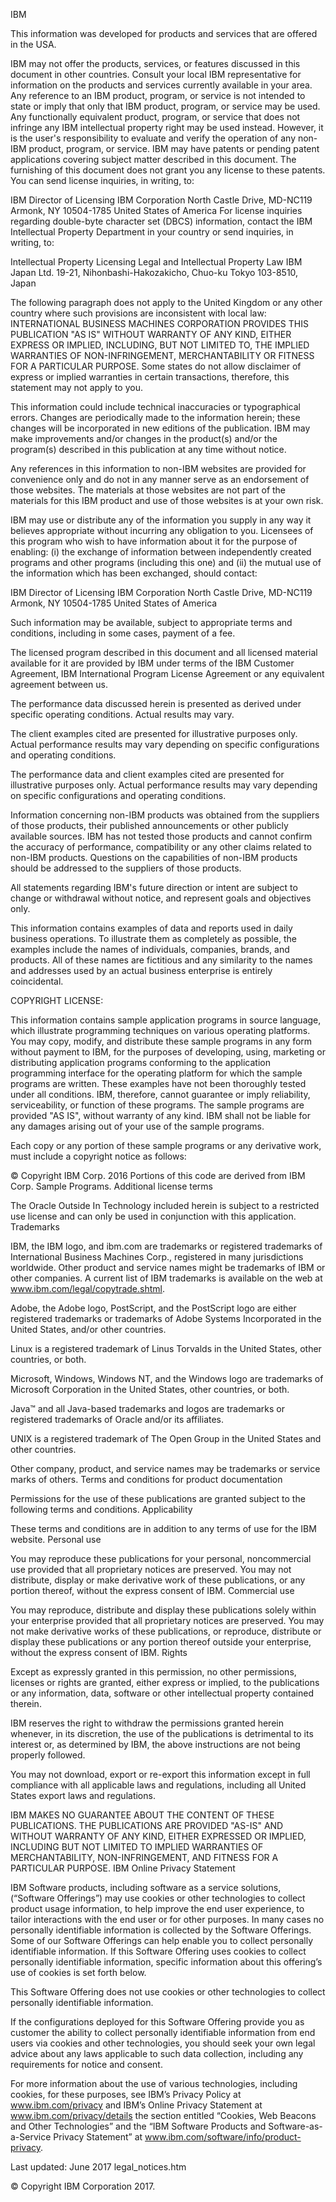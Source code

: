 IBM

This information was developed for products and services that are offered in the USA.

IBM may not offer the products, services, or features discussed in this document in other countries. Consult your local IBM representative for information on the products and services currently available in your area. Any reference to an IBM product, program, or service is not intended to state or imply that only that IBM product, program, or service may be used. Any functionally equivalent product, program, or service that does not infringe any IBM intellectual property right may be used instead. However, it is the user's responsibility to evaluate and verify the operation of any non-IBM product, program, or service.
IBM may have patents or pending patent applications covering subject matter described in this document. The furnishing of this document does not grant you any license to these patents. You can send license inquiries, in writing, to:

IBM Director of Licensing
IBM Corporation
North Castle Drive, MD-NC119
Armonk, NY 10504-1785
United States of America
For license inquiries regarding double-byte character set (DBCS) information, contact the IBM Intellectual Property Department in your country or send inquiries, in writing, to:

Intellectual Property Licensing
Legal and Intellectual Property Law
IBM Japan Ltd.
19-21, Nihonbashi-Hakozakicho, Chuo-ku
Tokyo 103-8510, Japan

The following paragraph does not apply to the United Kingdom or any other country where such provisions are inconsistent with local law: INTERNATIONAL BUSINESS MACHINES CORPORATION PROVIDES THIS PUBLICATION "AS IS" WITHOUT WARRANTY OF ANY KIND, EITHER EXPRESS OR IMPLIED, INCLUDING, BUT NOT LIMITED TO, THE IMPLIED WARRANTIES OF NON-INFRINGEMENT, MERCHANTABILITY OR FITNESS FOR A PARTICULAR PURPOSE. Some states do not allow disclaimer of express or implied warranties in certain transactions, therefore, this statement may not apply to you.

This information could include technical inaccuracies or typographical errors. Changes are periodically made to the information herein; these changes will be incorporated in new editions of the publication. IBM may make improvements and/or changes in the product(s) and/or the program(s) described in this publication at any time without notice.

Any references in this information to non-IBM websites are provided for convenience only and do not in any manner serve as an endorsement of those websites. The materials at those websites are not part of the materials for this IBM product and use of those websites is at your own risk.

IBM may use or distribute any of the information you supply in any way it believes appropriate without incurring any obligation to you.
Licensees of this program who wish to have information about it for the purpose of enabling: (i) the exchange of information between independently created programs and other programs (including this one) and (ii) the mutual use of the information which has been exchanged, should contact:

IBM Director of Licensing
IBM Corporation
North Castle Drive, MD-NC119
Armonk, NY 10504-1785
United States of America

Such information may be available, subject to appropriate terms and conditions, including in some cases, payment of a fee.

The licensed program described in this document and all licensed material available for it are provided by IBM under terms of the IBM Customer Agreement, IBM International Program License Agreement or any equivalent agreement between us.

The performance data discussed herein is presented as derived under specific operating conditions. Actual results may vary.

The client examples cited are presented for illustrative purposes only. Actual performance results may vary depending on specific configurations and operating conditions.

The performance data and client examples cited are presented for illustrative purposes only. Actual performance results may vary depending on specific configurations and operating conditions.

Information concerning non-IBM products was obtained from the suppliers of those products, their published announcements or other publicly available sources. IBM has not tested those products and cannot confirm the accuracy of performance, compatibility or any other claims related to non-IBM products. Questions on the capabilities of non-IBM products should be addressed to the suppliers of those products.

All statements regarding IBM's future direction or intent are subject to change or withdrawal without notice, and represent goals and objectives only.

This information contains examples of data and reports used in daily business operations. To illustrate them as completely as possible, the examples include the names of individuals, companies, brands, and products. All of these names are fictitious and any similarity to the names and addresses used by an actual business enterprise is entirely coincidental.

COPYRIGHT LICENSE:

This information contains sample application programs in source language, which illustrate programming techniques on various operating platforms. You may copy, modify, and distribute these sample programs in any form without payment to IBM, for the purposes of developing, using, marketing or distributing application programs conforming to the application programming interface for the operating platform for which the sample programs are written. These examples have not been thoroughly tested under all conditions. IBM, therefore, cannot guarantee or imply reliability, serviceability, or function of these programs. The sample programs are provided "AS IS", without warranty of any kind. IBM shall not be liable for any damages arising out of your use of the sample programs.

Each copy or any portion of these sample programs or any derivative work, must include a copyright notice as follows:

© Copyright IBM Corp. 2016
Portions of this code are derived from IBM Corp. Sample Programs.
Additional license terms

The Oracle Outside In Technology included herein is subject to a restricted use license and can only be used in conjunction with this application.
Trademarks

IBM, the IBM logo, and ibm.com are trademarks or registered trademarks of International Business Machines Corp., registered in many jurisdictions worldwide. Other product and service names might be trademarks of IBM or other companies. A current list of IBM trademarks is available on the web at www.ibm.com/legal/copytrade.shtml.

Adobe, the Adobe logo, PostScript, and the PostScript logo are either registered trademarks or trademarks of Adobe Systems Incorporated in the United States, and/or other countries.

Linux is a registered trademark of Linus Torvalds in the United States, other countries, or both.

Microsoft, Windows, Windows NT, and the Windows logo are trademarks of Microsoft Corporation in the United States, other countries, or both.

Java™ and all Java-based trademarks and logos are trademarks or registered trademarks of Oracle and/or its affiliates.

UNIX is a registered trademark of The Open Group in the United States and other countries.

Other company, product, and service names may be trademarks or service marks of others.
Terms and conditions for product documentation

Permissions for the use of these publications are granted subject to the following terms and conditions.
Applicability

These terms and conditions are in addition to any terms of use for the IBM website.
Personal use

You may reproduce these publications for your personal, noncommercial use provided that all proprietary notices are preserved. You may not distribute, display or make derivative work of these publications, or any portion thereof, without the express consent of IBM.
Commercial use

You may reproduce, distribute and display these publications solely within your enterprise provided that all proprietary notices are preserved. You may not make derivative works of these publications, or reproduce, distribute or display these publications or any portion thereof outside your enterprise, without the express consent of IBM.
Rights

Except as expressly granted in this permission, no other permissions, licenses or rights are granted, either express or implied, to the publications or any information, data, software or other intellectual property contained therein.

IBM reserves the right to withdraw the permissions granted herein whenever, in its discretion, the use of the publications is detrimental to its interest or, as determined by IBM, the above instructions are not being properly followed.

You may not download, export or re-export this information except in full compliance with all applicable laws and regulations, including all United States export laws and regulations.

IBM MAKES NO GUARANTEE ABOUT THE CONTENT OF THESE PUBLICATIONS. THE PUBLICATIONS ARE PROVIDED "AS-IS" AND WITHOUT WARRANTY OF ANY KIND, EITHER EXPRESSED OR IMPLIED, INCLUDING BUT NOT LIMITED TO IMPLIED WARRANTIES OF MERCHANTABILITY, NON-INFRINGEMENT, AND FITNESS FOR A PARTICULAR PURPOSE.
IBM Online Privacy Statement

IBM Software products, including software as a service solutions, (“Software Offerings”) may use cookies or other technologies to collect product usage information, to help improve the end user experience, to tailor interactions with the end user or for other purposes. In many cases no personally identifiable information is collected by the Software Offerings. Some of our Software Offerings can help enable you to collect personally identifiable information. If this Software Offering uses cookies to collect personally identifiable information, specific information about this offering’s use of cookies is set forth below.

This Software Offering does not use cookies or other technologies to collect personally identifiable information.

If the configurations deployed for this Software Offering provide you as customer the ability to collect personally identifiable information from end users via cookies and other technologies, you should seek your own legal advice about any laws applicable to such data collection, including any requirements for notice and consent.

For more information about the use of various technologies, including cookies, for these purposes, see IBM’s Privacy Policy at www.ibm.com/privacy and IBM’s Online Privacy Statement at www.ibm.com/privacy/details the section entitled “Cookies, Web Beacons and Other Technologies” and the “IBM Software Products and Software-as-a-Service Privacy Statement” at www.ibm.com/software/info/product-privacy.

Last updated: June 2017
legal_notices.htm

© Copyright IBM Corporation 2017. 
